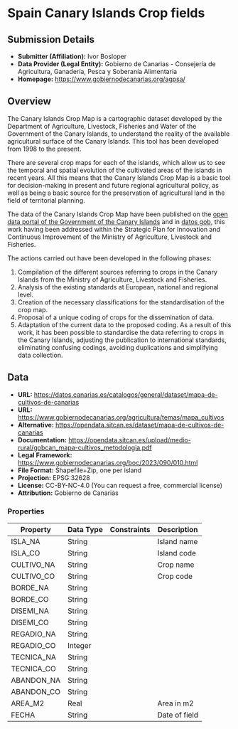 # Spain Canary Islands Crop fields

## Submission Details

- **Submitter (Affiliation):** Ivor Bosloper
- **Data Provider (Legal Entity):** Gobierno de Canarias - Consejería de Agricultura, Ganadería, Pesca y Soberanía Alimentaria
- **Homepage:** https://www.gobiernodecanarias.org/agpsa/

## Overview

The Canary Islands Crop Map is a cartographic dataset developed by the Department of Agriculture, Livestock,
Fisheries and Water of the Government of the Canary Islands, to understand the reality of the available
agricultural surface of the Canary Islands. This tool has been developed from 1998 to the present.

There are several crop maps for each of the islands, which allow us to see the temporal and spatial evolution
of the cultivated areas of the islands in recent years. All this means that the Canary Islands Crop Map is a
basic tool for decision-making in present and future regional agricultural policy, as well as being a basic
source for the preservation of agricultural land in the field of territorial planning.

The data of the Canary Islands Crop Map have been published on the 
[open data portal of the Government of the Canary Islands](https://datos.canarias.es/catalogos/general/dataset/mapa-de-cultivos-de-canarias)
and in [datos gob](https://datos.gob.es/es/catalogo/a05003638-mapa-de-cultivos-de-canarias1), 
this work having been addressed within the Strategic Plan for Innovation and Continuous Improvement 
of the Ministry of Agriculture, Livestock and Fisheries.

The actions carried out have been developed in the following phases:
1. Compilation of the different sources referring to crops in the Canary Islands from the Ministry of Agriculture, Livestock and Fisheries.
2. Analysis of the existing standards at European, national and regional level.
3. Creation of the necessary classifications for the standardisation of the crop map.
4. Proposal of a unique coding of crops for the dissemination of data.
5. Adaptation of the current data to the proposed coding.
As a result of this work, it has been possible to standardise the data referring to crops in the Canary Islands, adjusting the publication to international standards, eliminating confusing codings, avoiding duplications and simplifying data collection.

## Data

- **URL:** https://datos.canarias.es/catalogos/general/dataset/mapa-de-cultivos-de-canarias
- **URL:** https://www.gobiernodecanarias.org/agricultura/temas/mapa_cultivos
- **Alternative:** https://opendata.sitcan.es/dataset/mapa-de-cultivos-de-canarias
- **Documentation:** https://opendata.sitcan.es/upload/medio-rural/gobcan_mapa-cultivos_metodologia.pdf
- **Legal Framework:** https://www.gobiernodecanarias.org/boc/2023/090/010.html
- **File Format:** Shapefile+Zip, one per island
- **Projection:** EPSG:32628
- **License:** CC-BY-NC-4.0 (You can request a free, commercial license)
- **Attribution:** Gobierno de Canarias

### Properties

| Property   | Data Type | Constraints | Description   |
|------------|-----------|-------------|---------------|
| ISLA_NA    | String    |             | Island name   |
| ISLA_CO    | String    |             | Island code   |
| CULTIVO_NA | String    |             | Crop name     |
| CULTIVO_CO | String    |             | Crop code     |
| BORDE_NA   | String    |             |               |
| BORDE_CO   | String    |             |               |
| DISEMI_NA  | String    |             |               |
| DISEMI_CO  | String    |             |               |
| REGADIO_NA | String    |             |               |
| REGADIO_CO | Integer   |             |               |
| TECNICA_NA | String    |             |               |
| TECNICA_CO | String    |             |               |
| ABANDON_NA | String    |             |               |
| ABANDON_CO | String    |             |               |
| AREA_M2    | Real      |             | Area in m2    |
| FECHA      | String    |             | Date of field |
